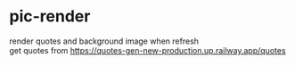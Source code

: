 # pic-render
render quotes and background image when refresh  
 get quotes from https://quotes-gen-new-production.up.railway.app/quotes
